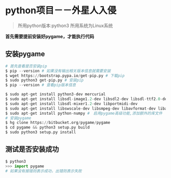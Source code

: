 # python项目－－外星人入侵

> 所用python版本:python3
> 所用系统为Linux系统

**首先需要提前安装好pygame，才能执行代码**
## 安装pygame
```python
# 首先查看是否安装pip
$ pip --version # 如果没有输出相关版本信息就需要安装
$ wget https://bootstrap.pypa.io/get-pip.py # 下载pip
$ sudo python3 get-pip.py # 安装pip
$ pip --version # 查看pip版本信息

$ sudo apt-get install python3-dev mercurial
$ sudo apt-get install libsdl-image1.2-dev libsdl2-dev libsdl-ttf2.0-dev # 安装pygame依赖库
$ sudo apt-get install libsdl-mixer1.2-dev libportmidi-dev
$ sudo apt-get install libswscale-dev libsmpeg-dev libavformat-dev libavcodec-dev
$ sudo apt-get install python-numpy #　启用pygame高级功能,添加额外的库文件
# 安装pygame
$ hg clone https://bitbucket.org/pygame/pygame
$ cd pygame && python3 setup.py build
$ sudo python3 setup.py install
```

## 测试是否安装成功
```python
$ python3
>>> import pygame
# 如果没有报错则表示成功，出错则表示失败
```
